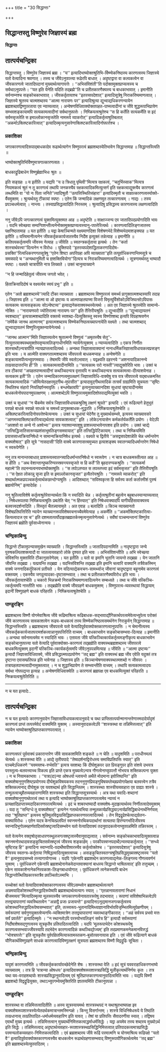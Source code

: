 +++
title = "30 सिद्धान्तः"

+++


## सिद्धान्तस्तु विष्णुरेव जिज्ञास्यं ब्रह्म

**सिद्धान्तः**

## **तात्पर्यचन्द्रिका**

सिद्धान्तस्तु । विष्णुरेव जिज्ञास्यं ब्रह्म । ‘‘य’’ इत्यादिभाष्योक्तश्रुतिभि-र्विष्ण्वेकनिष्ठस्य कारणत्वस्य जिज्ञास्ये यतो वेत्यादिना श्रवणात् । तस्य च जीवेऽनुपपत्त्या रूढेरपि बाधात् । अदृष्टद्वारा वा कल्पकत्वेन वा जीवकारणत्वे जातादिपदानां मुख्यार्थत्यागापत्तेः । ‘‘अभिसंविशंती’’ति पदोक्तमुक्तप्राप्यत्वस्य च सर्वथाऽनुपपत्तेः। ‘‘यत इति येनेति यदिति तद्ब्रह्मे’’ति च प्रतीतकारणैक्यस्य च बाधकाभावात् । इमानीति सर्वनाम्नश्च सङ्कोचकाभावात् । जीवकर्तृतायाश्च ‘‘इतरव्यपदेशात्’’ इत्यादिसूत्रेषु निराकरिष्यमाणत्वात् । जिज्ञास्ये श्रुतस्य चात्मशब्दस्य ‘‘आत्मा नारायणः पर’’ इत्यादिश्रुत्या द्युभ्वाद्यधिकरणन्यायेन ब्रह्मशब्दवद्विष्णुपरताया एव न्याय्यत्वात् । अन्वेषणविधिवाक्योक्तापहत-पाप्मत्वादीनां च जीवे शुद्धरूपाभिप्रायेण सम्भवशङ्कायामपि सत्यकामत्वादीनां सर्वथानुपपत्तेः । निष्क्रियत्वश्रुतेश्च ‘‘स हि कर्तेति सत्यकर्मेति स इदं सर्वमसृजतेति स इमाल्लोकानसृजतेति नामरूपे व्याकरोत्’’ इत्यादिकर्तृत्वश्रुतिबलात् ‘‘अकर्माऽक्लिष्टकारित्वात्’’ इत्यादिस्मृत्यनुसारेणाक्लिष्टकारित्वादिनोपपत्तेश्च ।

### **प्रकाशिका**

जगत्कारणत्वादिरूपाद्बाधकादेव रूढार्थत्यागेन विष्णुपरत्वं ब्रह्मशब्दस्येतिभावेन सिद्धान्तमाह ॥ सिद्धान्तस्त्विति ॥

भाष्योक्तश्रुतिभिर्विष्णुमात्रगात्कारणत्वतः ।

बाधकाद्रूढिबाधेन विष्णुर्ब्रह्माभिधः श्रुतः ॥

इति सङ्ग्रहः ॥ य इतीति ॥ यद्यपि ‘‘य उ त्रिधातु पृथिवी’’मित्यत्र रक्षकत्वं, ‘‘चतुर्भिस्साक’’मित्यत्र नियामकत्वं श्रुतं न तु कारणत्वं तथापि जनकस्यैव रक्षकत्वादिकमित्युत्सर्ग इति रक्षकत्वाद्युक्त्यैव कारणत्वं लब्धमिति वा ‘‘यो नः पिता जनिते’’त्यादिश्रुतौ ‘‘उत्पत्तिस्थितिसंहारा’’ इत्यादिस्मृतौ च साक्षात्कारणत्वस्योक्ते-र्वैवमुक्तम् । श्रुत्यर्थस्तु टीकायां स्पष्टः । एतेन किं जन्मादिकं लक्षणमुत तत्कारणत्वम् । नाद्यः । तस्य प्रपञ्चधर्मत्वात् । नान्त्यः । तस्याप्रसिद्धत्वादिति निरस्तम् । श्रुत्यादिषु प्रसिद्धस्य कारणत्वस्य लक्षणत्वादिति ।

ननु जीवेऽपि जगत्कारणत्वं युक्तमित्युक्तमत आह ॥ अदृष्टेति ॥ साक्षाज्जन्य एव जातादिपदप्रयोगादिति भावः । यदभि स्वेच्छया सम्यग्विशन्तीत्यनेनोक्तमुक्तप्राप्यत्वस्यानु-पपत्तेरित्यर्थः । कारणत्वादिलिङ्गजातस्य पक्षनिष्ठतामाह ॥ यत इतीति ॥ यद्वा केषाञ्चिन्मते वक्ष्यमाणदिशा विशेषणभेदे विशेष्यभेदमाशङ्क्याह ॥ यत इतीति ॥ यत्त्विमानीत्यनेन जीवकर्तृककार्यजातस्यैव निर्देश इत्युक्तं तन्नेत्याह ॥ इमानीति ॥ कतिपयकर्तृत्वमपि जीवस्य नेत्याह ॥ जीवेति ॥ स्वतन्त्रकर्तृताया इत्यर्थः । तेन ‘‘कर्ता शास्त्रार्थवत्त्वा’’दित्यनेन न विरोधः । युक्तिपादे ‘‘इतरव्यपदेशाद्धिताकरणादिदोष-प्रसक्ति’’रित्यधिकरणगतसूत्रेषु ‘‘एतेन शिष्टा अपरिग्रहा अपि व्याख्याता’’इति तत्पूर्वाधिकरणान्तिमसूत्रे च समयपादे च ‘‘अन्यथानुमितौ च ज्ञशक्तिवियोगा’’दित्यत्र च निराकरिष्यमाणत्वादित्यर्थः । सूत्रणामर्थस्तु भाष्यादौ स्पष्टः । वक्ष्यते चात्रापीति नात्र लिख्यते । उक्तं चानुव्याख्याने

‘‘न हि जन्मादिहेतुत्वं जीवस्य जगतो भवेत् ।

हिताक्रियादिदोषं च वक्ष्यत्येव स्वयं प्रभुः’’ इति ॥

एतेन ‘‘अतो ब्रह्मशब्दस्ये’’त्यादि टीका व्याख्याता । ब्रह्मशब्दस्य विष्णुपरत्वं समर्थ्य प्रागुक्तात्मशब्दस्यापि तदाह ॥ जिज्ञास्य इति ॥ ‘‘आत्मा वा ओ द्रष्टव्यः य आत्मापहतपाप्मा विजरो विमृत्युर्विशोकोऽविजिघत्सोऽपिपासः सत्यकामः सत्यसङ्कल्पः सोऽन्वेष्टव्य’’ इत्याद्यनेकवाक्यस्थस्येत्यर्थः । अत एव जिज्ञास्ये श्रुतस्येति सामान्ये-नोक्तिः । ‘‘नारायणपरो ज्योतिरात्मा नारायणः पर’’ इति तैत्तिरीयश्रुतिः ॥ द्युभ्वादीति ॥ ‘‘द्युभ्वाद्यायतनं स्वशब्दात्’’ इत्यत्रात्मशब्दादिति वक्तव्ये स्वशब्दा-दित्युक्तिस्तु स्वस्य विष्णोश्शब्द इत्यपि विग्रहाश्रयणेन ‘‘तमेवैकं जानथ आत्मानम्’’ इत्यात्मशब्दस्य विष्ण्वेकनिष्ठत्वख्यापनायेति वक्ष्यते । तथा चात्मशब्दाद् द्युभ्वाद्यायतनं विष्णुरित्युक्तन्यायेनेत्यर्थः ।

‘‘जानथ आत्मान’’मिति जिज्ञास्यत्वेन श्रुतात्मनो विष्णुत्वं ‘‘अमृतस्यैष सेतु’’-रित्युत्तरवाक्यस्थमुक्तोपसृप्यत्वलिङ्गाधीनमिति न्यायेनेत्युक्तम् ॥ न्याय्यत्वादिति ॥ एकत्र निर्णीतः शास्त्रार्थोऽन्यत्रापीति न्यायप्राप्तत्वादित्यर्थः । अन्यथा जिज्ञासावाक्यानां नानाधर्मिकजिज्ञासाविधायकत्वप्रसङ्ग इति भावः । य आत्मेति वाक्यगतात्मशब्दस्य जीवपरत्वे बाधकमप्याह ॥ अन्वेषणेति ॥ शङ्कायामपीत्यभ्युपगमवादः । तेषामपि जीवे स्वतोऽभावात् । यद्वक्ष्यति दहरनये ‘‘अशनायादिकानन्ये तत्प्रसादात्तरन्ति ही’’ति । सत्यकामत्वादीनामिति ॥ ‘‘सत्यकामः परो नास्ती’’त्याद्युक्तेरिति भावः । उक्तं च तत्र टीकायां ‘‘अपहतपाप्मत्वादीनां कथञ्चिदन्यत्र वृत्तावपि न कथञ्चिदन्यत्र सत्यकामत्वा-दीत्याशयेनाह । सत्यकाम इती’’ति । एतेन जन्मादिकारणत्वमुपलक्षणं जिज्ञासाविधि-वाक्येषु यत्र यत्र जीवपरत्वे यद्बाधकमस्ति सत्यकामत्वादिकं ‘‘ओमित्येतदक्षरमुद्गीथ-मुपासीत’’ इत्यादावुद्गीथत्वादिकं तत्सर्वं ग्राह्यमिति सूचयता ‘‘सृष्टिः स्थितिश्च संहारो नियतिर्ज्ञानमावृतिः । बन्धमोक्षावपि’’ इत्यनुव्याख्यानदिशा सुधायां सृष्ट्यादीनामेव बाधकत्वेनोपपादनमुपलक्षणम् । आत्मशब्देऽपि विष्णुपरत्वमुक्तदिशोपपाद्यमित्युक्तं भवति ।

उक्तं च सुधायां ‘‘न चैकमेव सर्वत्र जिज्ञासाविधायकश्रुतिषु लक्षणं श्रूयते’’ इत्यादि । एवं रूढित्यागे हेतुभूतं परपक्षे बाधकं स्वपक्षे साधकं च समर्थ्य प्रागुक्तबाधक-मुद्धरति ॥ निष्क्रियत्वश्रुतेश्चेति ॥ अक्लिष्टकारित्वादिनोपपत्तेश्चेत्यन्वयः । उक्तं च सुधायां भेदेनैव तु मुख्यार्थसम्भवे, इत्यस्य व्याख्यावसरे ‘‘आगमस्याक्लिष्टकारित्वाद्यर्थतया सावकाशत्वात्’’ इति । लोकेऽनायासेन कर्मकर्तर्यकर्तेति प्रयोगः । वेदेऽपि ‘‘अपशवो वा अन्ये गो अश्वेभ्यः’’ इत्यत्र गवाश्वान्यपशुषु प्राशस्त्याभावेनापशव इति प्रयोगः । उक्तं चाद्ये ‘‘तत्सिद्धिजातिसारूप्यप्रशंसाभूमलिङ्गसमवायात्’’ इति तत्सिद्धिपेटिकायाम् । तथा च निष्क्रियमिति प्रयाससाध्यक्रियानिषेधो न सामान्यक्रियानिषेध इत्यर्थः । वक्ष्यते च द्वितीये ‘‘असद्व्यपदेशान्नेति चेन्न धर्मान्तरेण वाक्यशेषात्’’ इति सूत्रे ‘‘नासदासी’’दिति वाक्ये कारणासत्त्वमुच्यत इत्याशङ्क्य स्वातन्त्र्यादिधर्मान्तरेण निषेधो न स्वरूपेणेति ।

ननु तत्र मानान्तरबाधात् प्राशस्त्यस्वातन्त्र्यादिधर्मान्तरनिषेधो न स्वरूपेण । न चात्र बाधकमस्तीत्यत आह ॥ स हीति ॥ ‘‘अथ वेशान्तान्पुष्करिण्यस्स्रवन्त्यस्सृजते स हि कर्ते’’ति बृहदारण्यकश्रुतिः । ‘‘सत्यकर्मा महात्मे’’ति तदनन्यत्वनयभाष्योक्तश्रुतिः । ‘‘स तपोऽतप्यत स तपस्तप्त्वा इदं सर्वमसृजत’’ इति तैत्तिरीयश्रुतिः । ‘‘स ऐक्षत लोकान्नु सृजा इति स इमाल्लोकानसृजत’’ इत्यैतरेयश्रुतिः । ‘‘नामरूपे व्याकरोत्’’ इति शब्दार्थात्मकप्रपञ्चकर्तृत्वार्थकछान्दोग्यश्रुतिः । आदिशब्दात् ‘‘सविश्वकृत्स हि सर्वस्य कर्ता कर्तारमीशं पुरुषं ब्रह्मयोनिम्’’ इत्यादेर्ग्रहः ।

ननु श्रुतित्वाविशेषे कर्तृत्वश्रुतेरेवान्यार्थता किं न स्यादिति चेन्न । कर्तृत्वश्रुतीनां बहुत्वेन बहुबाधस्यान्याय्यत्वात् । निषेधरूपतया निष्क्रियत्वश्रुतिः प्रबलेति चेत् ‘‘न हिंस्यात्’’ इति निषेधवाक्यादपि यागीयहिंसावाक्यस्य बलवत्त्वदर्शनादिति । विस्तृतं चैतन्न्यायामृते । अत एवाह ॥ बलादिति ॥ किञ्च व्याख्यानतो विशेषप्रतिपत्तिरिति न्यायेन व्याख्यानरूपविशेषवचनाच्चैवमेवेत्याह ॥ अकर्मेति ॥ ‘‘अकर्माक्लिष्टकारित्वा-न्नित्यत्वादज एव च’’ इति दशमतात्पर्योदाहृतब्रह्मतर्कस्मृत्यनुसारेणेत्यर्थः । सर्वेषां पञ्चम्यन्तानां विष्णुरेव जिज्ञास्यं ब्रह्मेति पूर्वसाध्येनान्वयः ।

### **चन्द्रिकाबिन्दु**

सिद्धान्ते टीकामुपन्यासमुखेन व्याख्याति । सिद्धान्तस्त्विति ॥ जातादिपदानामिति ॥ नादृष्टद्वारा जन्ये पुरुषकल्पितशक्त्यादौ वा जातत्वव्यवहारो लोके दृश्यत इति भावः । अभिसंविशन्तीति ॥ अभि स्वेच्छया संविशन्ति मुक्ताविति टीकानुसारेणेदम् । यत इतीति ॥ यतो वा इमानि भूतानि जायन्ते तद्ब्रह्म । येन जातानि जीवन्ति तद्ब्रह्म । यत्प्रयन्ति तद्ब्रह्म । यदभिसंविशन्ति तद्ब्रह्म इति इमानि चत्वारि वाक्यानि तत्रैवेकस्मिन् वाक्ये जननादिकर्तुरेकत्वं प्रतीयते । येन यदित्याद्येकवचन-सामर्थ्याज् जीवानां चादृष्टद्वारा बहूनामेव कारणत्वं वक्तव्यम् । एकस्यैव जगदुत्पादका-दृष्टासम्भवात् । तथा च प्रतीतकारणैक्यविरोध इति भावः । जीवकर्तृतायाश्चेति ॥ चकारो भिन्नक्रमो निराकरिष्यमाणत्वादित्यनेन सम्बध्यते । तथा च जीवे यत्किञ्चि-त्कर्तृत्वमपि नास्तीति भावः । तद्ब्रह्मेति वाक्ये जीवग्रहणे बाधकमुक्तम् । विष्णुपरत्व-व्यवस्थायां सिद्धायाम् इदानीं विष्णुग्रहणे बाधकं परिहरति । निष्क्रियत्वश्रुतेश्चेति ॥

### **पाण्डुरङ्गि**

ब्रह्मशब्दस्य विष्णौ योगमेवाश्रित्य जीवे रूढिमाश्रित्य रूढिबाधक-सद्भावाद्यौगिकार्थपरत्वमेवेत्यभ्युपेत्य परोक्तं जीवे कारणत्वस्य सावकाशत्वेन रूढ्य-बाधकत्वं तस्य विष्ण्वेकनिष्ठत्वसमर्थनेन निराकुर्वन् सिद्धान्तमाह ॥ सिद्धान्तस्त्विति ॥ ब्रह्मशब्दस्य जीवपरत्वे यतो वेत्यादिपूर्ववाक्योक्तकारणत्वानुपपत्तिः । न चेमानीत्यस्य जीवकर्तृककार्यजातपरामर्शकत्वान्नानुपपत्तिरिति वाच्यम् । बाधकाभावेन सङ्कोचासम्भवा-दित्याह ॥ इमानीति ॥ अन्यथा सर्वनामत्वमेव न स्यादिति भावः । एतावता जीवे यत्किञ्चित्कार्यकर्तृत्वमङ्गीकृत्य बाधकाभावेन सङ्कोचानुपपत्त्या यतो वेत्यादि पूर्ववाक्योक्त-कारणत्वं तद्ब्रह्मेति वाक्यस्थब्रह्मशब्दस्य जीवपरत्वे बाधकमित्युक्तम् इदानीं यत्किञ्चि-त्कार्यकर्तृत्वमपि जीवेऽनुपपन्नमित्याह ॥ जीवेति ॥ ‘‘आत्मा द्रष्टव्यः’’ इत्यादौ जिज्ञासाविधिवाक्ये, जीवे प्रसिद्धात्मपदप्रयोगेण ‘‘तद् ब्रह्म’’ इति वाक्यस्थं ब्रह्म जीव एवेति यदुक्तं तत्र दृष्टान्त एवासम्प्रतिपन्न इति भावेनाह ॥ जिज्ञास्य इति ॥ किञ्चान्वेषणवाक्यस्थात्मशब्दो न जीवपरः । तत्रापहतपाप्मत्वादीनामुक्तत्वात् । न च शुद्धाभिप्रायेण ते सम्भवन्तीति वाच्यम् । तथापि सत्यकामत्वादयः सर्वथा नोपपद्यन्त इत्याह ॥ अन्वेषणविधिवाक्येति ॥ कारणत्वं ब्रह्मपक्ष एव बाधकमित्युक्तं परिहरति ॥ निष्क्रयत्वश्रुतेतिरिति ॥

------------------------------------------------------------------------

न च यत इत्यादेः..

## **तात्पर्यचन्द्रिका**

न च यत इत्यादेः कारणानुवादेन जिज्ञासाविधायकत्वादनुवादे च यथा प्राप्तितात्पर्यान्मानान्तरेणास्मदादेर्यादृशं कारणत्वं प्राप्तं तत्परमेवेदं वाक्यमिति युक्तम् । अस्यानुवादकत्वेऽपि ‘‘शास्त्रस्था वा तन्निमित्तत्वात्’’ इति न्यायेन भाष्योक्तश्रुतिप्राप्तकारणपरत्वात् ।

### **प्रकाशिका**

कारणत्वपरं पूर्ववाक्यं प्रकारान्तरेण जीवे सावकाशमिति शङ्कते ॥ न चेति ॥ यादृशमिति ॥ पराधीनमल्पं चेत्यर्थः ॥ शास्त्रस्था वेति ॥ आद्ये तृतीयपादे ‘‘तेष्वदर्शनाद्विरोधस्य समाविप्रतिपत्तिः स्यात्’’ इति पञ्चमेऽधिकरणे ‘‘यवमयश्च-रुर्भवति’’ इत्यत्र यवशब्दः किं दीर्घशूकपर उत प्रियङ्गुपर इति संशये उभयत्र परस्तुल्य-बलवत्त्वाच्च विकल्प इति प्राप्ते एकत्र मुख्यत्वेऽन्यत्र गौणत्वेनाप्युपपत्तौ नोभयत्र शक्तिकल्पना युक्ता । न च नियामकाभावः । ‘‘यत्रा(दा)न्या ओषधयो म्लायन्ते अथैते मोदमाना इवोत्तिष्ठन्ति’’ इति वाक्यशेषानुगुणशिष्टप्रयोगस्य दीर्घशूकविषयकस्य तदननुगुणप्रियङ्गुविषयम्लेच्छप्रयोगापेक्षया बलवत्त्वेन तत्रैव शक्तिकल्पनाद् दीर्घशूक एव यवशब्दार्थ इति सिद्धान्तितम् । शास्त्रस्थाः शास्त्रीयव्यवहारा एव ग्राह्याः शास्त्रे । तन्मूलत्वाच्छ्रौतव्यवहाराणामिति शास्त्रस्था इति सिद्धान्तसूत्रस्यार्थः । अत्र यथा यवादि-शब्दानां वाक्यशेषानुगुणार्थपरत्वं तथा य इत्यादि भाष्योक्तश्रुतिप्राप्तकारणपरत्वमेव न्याय्यं न प्रत्यक्षादिप्राप्तास्मदादिकारणपरत्वमित्यर्थः । इदं च शाबरभाष्यादौ वाक्यशेष-मुदाहृत्यार्थस्य निर्णीतत्वादेवमुक्तम् । यदा तु ‘‘सन्दिग्धे तु वाक्यशेषात्’’ इत्यनेन गतार्थत्वभिया तन्मूलकार्यप्रसिद्ध्याऽनार्यप्रसिद्धिबाधेनार्थनिर्णयस् तदा ‘‘श्रुतिप्राप्त’’ इत्यस्य श्रुतिमूलविद्वत्प्रसिद्धिप्राप्तकारणपरत्वादित्यर्थः । तेन विद्वद्रूढेश्चेत्याद्यग्रेतन-वाक्याविरोधः । एतेन यदत्र केनचित्प्रलपितं स्वप्नमनोरथिकपदार्थानां सत्यतया हिरण्यगर्भादिजीवस्य स्वप्नादिभूगोलमहार्णवादिसर्वस्रष्टृत्वादिसम्भवेन यतो वेत्यादिवाक्यं तदनुवादकत्वेनाप्युपपन्नमिति तन्निरस्तम् ।

यतो वेत्यनेन वक्तृश्रोतृसाधारणस्थूलजगत्स्रष्टृत्वस्यैवानुवाद्यत्वात् । सर्वनाम्नः सङ्कोचकाभावादित्युक्तत्वान्न स्वप्नमनोरथादावसङ्कुचितसर्वस्रष्टृत्वं जीवस्य शङ्कार्हम् । परकीयस्वप्नपदार्थेऽन्यस्याकर्तृत्वात् । ‘‘सन्ध्ये सृष्टिराह हि’’ इत्यादिना स्वाप्नादि-पदार्थेष्वपीश्वरस्यैव कर्तृत्वोक्तेश्च । ‘‘इतरव्यपदेशात्’’ इत्यादिसूत्रेषु जीवस्य स्वतन्त्र-कर्तृताया निषिद्धत्वादित्युक्तत्वाच्च । असङ्कुचितस्वतन्त्रश्रुतिप्रसिद्धमुख्यस्रष्टृत्वस्य ‘‘यतो वै’’ इत्यनुवादसम्भवे तत्त्यागायोगाच्च । यदपि ‘एकेनापि ब्रह्मशब्देन कारणत्वाद्यनेक-लिङ्गस्य गौणत्ववर्णनं युक्तम् । पूर्वाधिकरणे एकेनापि ब्रह्मशब्देनानेकवेदान्तवाक्यानां बाधस्य सिद्धान्ते भाषितत्वात्’ इति तत्तुच्छम् । एकेन सावकाशेनानेकनिरवकाश-लिङ्गबाधायोगात् । पूर्वाधिकरणे त्वनेकस्यापि बाधेन सिद्धान्तोत्थितिप्रकारस्तत्रैव प्रपञ्चितोऽस्माभिः ।

यच्चोक्तं यतो वेत्यादिवाक्योक्तकारणत्वस्य जीवेऽसम्भवेन ब्रह्मशब्दार्थत्वत्यागे अन्नमयादिकोशस्थानिरुद्धादिरूपेष्वपि ब्रह्मशब्दार्थत्वत्यागः स्यात् । ‘‘एतन्नानावताराणां निधानं बीजमव्यय’’मित्यादिस्मृत्या मूलरूपस्यैव जगत्कारणत्वेनावताररूपेषु तदभावात् । रूपाणां सविशेषाभिन्नत्वेऽपि तत्तद्व्यापाराणां व्यवस्थितत्वेन ‘‘अन्नाद्वै प्रजाः प्रजायन्ते’’ इत्यादिनाऽनूद्यमानजगत्कर्तृत्वस्य कोशस्थानिरुद्धादिरूपेष्वसम्भवात्’’ इति, तत्स्वरूप-भूतानादिमिथ्याज्ञानाविर्भावविजृम्भितमित्युपेक्षणीयम् । सर्वरूपाणां सर्वगुणयुक्तत्वेप्यनभि-व्यक्तिमात्रेण तत्तद्व्यापाराणां व्यवस्थाङ्गीकारात् । ‘‘अहं सर्वस्य प्रभवो मत्तः सर्वं प्रवर्तते’’ इत्यादिस्मृतेः । ‘‘न स्थानतोऽपि परस्योभयलिङ्गं सर्वत्र हि’’ इत्यादौ सर्वरूपाणां निर्दोषाशेषसद्गुणत्वस्य सूत्रकृतैव प्रतिपादितत्वादिति । यदपि ‘मूलरूपाभेदेन कोशस्थरूपेषु कारणत्वसम्भवाज्जीवस्यापि तदभेदेन कारणत्वादिकं कथञ्चिद्योज्यम्’ इति तदप्रमाणकमनेकमानविरुद्धं ‘‘भोक्त्रापत्तेः’’ इति सूत्रकृतैव पूर्वपक्षितमित्यास्तामस्तकण-बुसोत्पवनायास इति । एवं जीवे रूढित्यागे बाधकं यौगिकार्थविष्णुग्रहणे साधकं कारणत्वादिविष्णुलक्षणं सूत्रयता ब्रह्मशब्दस्य विष्णौ विद्वद्रूढिः सूचिता ।

### **चन्द्रिकाबिन्दु**

यादृशं कारणत्वमिति ॥ जीवकर्तृककार्यावच्छेदेनेति शेषः । शास्त्रस्था वेति ॥ इदं सूत्रं यववराहाधिकरणभाष्ये व्याख्यातम् । तत्र हि ‘यत्रान्या ओषधयः’ इत्यादिवाक्यशेषरूपशास्त्रप्रसिद्धिं मूलीकृत्यार्थनिर्णयः कृतः । तत्र यथा यव-वराहशब्दयोः शास्त्रप्रसिद्धानुवादित्वम् एवं श्रुतिप्राप्तकारणत्वानुवादित्वमिति भावः । यद्यपि विष्णौ ब्रह्मशब्दो विद्वद्रूढियुक्तः, तथाऽभ्युपगम्येयमुक्तिरिति ज्ञातव्यमिति टीकानुपपन्ना ।

### **पाण्डुरङ्गि**

शास्त्रस्था वा तन्निमित्तत्वादितीति ॥ अस्य सूत्रस्यायमर्थः शास्त्रस्थपदं न यथाश्रुतभाष्यपक्ष इव वाक्यशेषरूपशास्त्रस्येत्येतदर्थकमात्रान्तमस्मिन्पक्षे । किन्तु विसर्गान्तम् । शास्त्रे विधिनिषेधरूपे ये तिष्ठंति तत्प्रधानास् तत्प्रतिपादित-धर्माधर्मव्यवहारिण इति यावत् । तेषां या प्रतिपत्तिः सैवादरणीया स्यात् । तद्विषय एवार्थो मुख्य इत्यर्थः । तन्निमित्तत्वान् मुख्यार्थनिमित्तकत्वाद्धर्माधर्मसिद्धेः । यद्वा अयमेव तस्य शब्दस्य मुख्योऽर्थ इति सिद्धेः । तन्निमित्तत्वाद् अदृष्टार्थव्यवहार-रूपशास्त्रस्थप्रसिद्धिनिमित्तत्वात् प्रतिपादकत्वमात्रप्रसिद्धेः परमन्यलोकव्यवहार-निमित्तकत्वादिति । एवं ब्रह्मशब्दस्य जीवे रूढिं परमात्मनि च योगमाश्रित्य रूढिपक्षे ‘‘यतो वै’’ इत्यादिपूर्ववाक्योक्तकारणत्वस्यैव बाधकत्वेन रूढार्थग्रहणासम्भवाद् विष्णुरूपयौगिकार्थत्वमेव ‘‘तद् ब्रह्म’’ इति ब्रह्मशब्दस्येत्युपपादितम् ।

